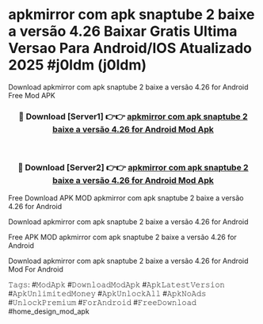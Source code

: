# apkmirror com apk snaptube 2 baixe a versão 4.26 Baixar Gratis Ultima Versao Para Android/IOS Atualizado 2025 #j0ldm (j0ldm)
Download apkmirror com apk snaptube 2 baixe a versão 4.26 for Android Free Mod APK

<div align="center">
<h3>🔴 Download [Server1] 👉👉 <a href="https://apps.freeplayer.one?title=apkmirror_com_apk_snaptube_2_baixe_a_versão_4.26&ref=19F">apkmirror com apk snaptube 2 baixe a versão 4.26 for Android Mod Apk</a></h3><br>

<h3>🔴 Download [Server2] 👉👉 <a href="https://apps.freeplayer.one?title=apkmirror_com_apk_snaptube_2_baixe_a_versão_4.26&ref=19F">apkmirror com apk snaptube 2 baixe a versão 4.26 for Android Mod Apk</a></h3>
</div>


Free Download APK MOD apkmirror com apk snaptube 2 baixe a versão 4.26 for Android

Download apkmirror com apk snaptube 2 baixe a versão 4.26 for Android 

Free APK MOD apkmirror com apk snaptube 2 baixe a versão 4.26 for Android 

Download apkmirror com apk snaptube 2 baixe a versão 4.26 for Android Mod For Android

𝚃𝚊𝚐𝚜: #𝙼𝚘𝚍𝙰𝚙𝚔 #𝙳𝚘𝚠𝚗𝚕𝚘𝚊𝚍𝙼𝚘𝚍𝙰𝚙𝚔 #𝙰𝚙𝚔𝙻𝚊𝚝𝚎𝚜𝚝𝚅𝚎𝚛𝚜𝚒𝚘𝚗 #𝙰𝚙𝚔𝚄𝚗𝚕𝚒𝚖𝚒𝚝𝚎𝚍𝙼𝚘𝚗𝚎𝚢 #𝙰𝚙𝚔𝚄𝚗𝚕𝚘𝚌𝚔𝙰𝚕𝚕 #𝙰𝚙𝚔𝙽𝚘𝙰𝚍𝚜 #𝚄𝚗𝚕𝚘𝚌𝚔𝙿𝚛𝚎𝚖𝚒𝚞𝚖 #𝙵𝚘𝚛𝙰𝚗𝚍𝚛𝚘𝚒𝚍 #𝙵𝚛𝚎𝚎𝙳𝚘𝚠𝚗𝚕𝚘𝚊𝚍 #home_design_mod_apk
